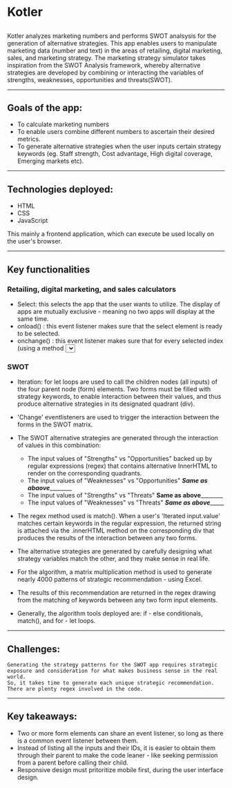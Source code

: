 # Kotler

##

Kotler analyzes marketing numbers and performs SWOT analsysis for the generation of alternative strategies.
This app enables users to manipulate marketing data (number and text) in the areas of retailing, digital marketing, sales,
and marketing strategy. The marketing strategy simulator takes inspiration from the SWOT Analysis framework, whereby alternative 
strategies are developed by combining or interacting the variables of strengths, weaknesses, opportunities and threats(SWOT).

-----------------------------------------------------------------------------------------------------------------------------

## Goals of the app:
- To calculate marketing numbers
- To enable users combine different numbers to ascertain their desired metrics.
- To generate alternative strategies when the user inputs certain strategy keywords (eg. Staff strength, Cost advantage, High digital coverage, Emerging markets etc).

------------------------------------------------------------------------------------------------------------------------------

## Technologies deployed:
- HTML
- CSS
- JavaScript

This mainly a frontend application, which can execute be used locally on the user's browser.

------------------------------------------------------------------------------------------------------------------------------

## Key functionalities
### Retailing, digital marketing, and sales calculators
  - Select: this selects the app that the user wants to utilize. The display of apps are mutually exclusive - meaning no two apps will display at the same time.
  - onload() : this event listener makes sure that the select element is ready to be selected.
  - onchange() : this event listener makes sure that for every selected index (using a method <select id>.selectedIndex[arrayIndex]), its corresponding app displays, and is         ready for use.
 
### SWOT
  - Iteration: for let loops are used to call the children nodes (all inputs) of the four parent node (form) elements.
     Two forms must be filled with strategy keywords, to enable interaction between their values, and thus produce alternative
     strategies in its designated quadrant (div). 
  - 'Change' eventlisteners are used to trigger the interaction between the forms in the SWOT matrix.
  - The SWOT alternative strategies are generated through the interaction of values in this combination:
     - The input values of "Strengths" vs "Opportunities" backed up by regular expressions (regex) that contains alternative InnerHTML to render on the corresponding quadrants.
     - The input values of "Weaknesses" vs "Opportunities" ___________Same as abaove___________________
     - The input values of "Strengths" vs "Threats" ________Same as above________________
     - The input values of "Weaknesses" vs "Threats" _________Same as above______________
    
  - The regex method used is match(). When a user's 'Iterated input.value' matches certain keywords in the regular expression, the returned string
     is attached via the .innerHTML method on the corresponding div that produces the results of the interaction between any two forms.
    
  - The alternative strategies are generated by carefully designing what strategy variables match the other, and they make sense in real life.
  - For the algorithm, a matrix multiplication method is used to generate nearly 4000 patterns of strategic recommendation - using Excel.
  - The results of this recommendation are returned in the regex drawing from the matching of keywords between any two form input elements.
  - Generally, the algorithm tools deployed are: if - else conditionals, match(), and for - let loops.
    
 ----------------------------------------------------------------------------------------------------------------------------------------------------------------------
    
 ## Challenges:
    Generating the strategy patterns for the SWOT app requires strategic exposure and consideration for what makes business sense in the real world.
    So, it takes time to generate each unique strategic recommendation. There are plenty regex involved in the code.
 ----------------------------------------------------------------------------------------------------------------------------------------------------------------------
    
 ## Key takeaways:
 - Two or more form elements can share an event listener, so long as there is a common event listener between them.
 - Instead of listing all the inputs and their IDs, it is easier to obtain them through their parent to make the code leaner - like seeking permission
    from a parent before calling their child. 
 - Responsive design must pritoritize mobile first, during the user interface design.
 
